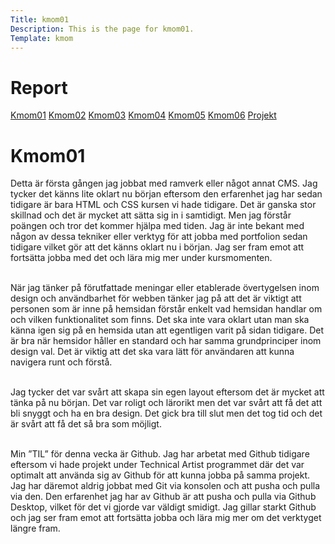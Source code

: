 ```yaml
---
Title: kmom01
Description: This is the page for kmom01.
Template: kmom
---
```


Report
==========================

<div class="kmom-report report">
    <a class="kmom-a" href="kmom01">Kmom01</a>
    <a class="kmom-a" href="kmom02">Kmom02</a>
    <a class="kmom-a" href="kmom03">Kmom03</a>
    <a class="kmom-a" href="#">Kmom04</a>
    <a class="kmom-a" href="#">Kmom05</a>
    <a class="kmom-a" href="#">Kmom06</a>
    <a class="kmom-a" href="#">Projekt</a>
</div>

<div class="kmom-report text">
    <h1>Kmom01</h1>
Detta är första gången jag jobbat med ramverk eller något annat CMS. Jag tycker det känns lite oklart nu början eftersom den erfarenhet jag har sedan tidigare är bara HTML och CSS kursen vi hade tidigare. Det är ganska stor skillnad och det är mycket att sätta sig in i samtidigt. Men jag förstår poängen och tror det kommer hjälpa med tiden. Jag är inte bekant med någon av dessa tekniker eller verktyg för att jobba med portfolion sedan tidigare vilket gör att det känns oklart nu i början. Jag ser fram emot att fortsätta jobba med det och lära mig mer under kursmomenten.<br><br>

När jag tänker på förutfattade meningar eller etablerade övertygelsen inom design och användbarhet för webben tänker jag på att det är viktigt att personen som är inne på hemsidan förstår enkelt vad hemsidan handlar om och vilken funktionalitet som finns. Det ska inte vara oklart utan man ska känna igen sig på en hemsida utan att egentligen varit på sidan tidigare. Det är bra när hemsidor håller en standard och har samma grundprinciper inom design val. Det är viktig att det ska vara lätt för användaren att kunna navigera runt och förstå.<br><br>

Jag tycker det var svårt att skapa sin egen layout eftersom det är mycket att tänka på nu början. Det var roligt och lärorikt men det var svårt att få det att bli snyggt och ha en bra design. Det gick bra till slut men det tog tid och det är svårt att få det så bra som möjligt.<br><br>

Min ”TIL” för denna vecka är Github. Jag har arbetat med Github tidigare eftersom vi hade projekt under Technical Artist programmet där det var optimalt att använda sig av Github för att kunna jobba på samma projekt. Jag har däremot aldrig jobbat med Git via konsolen och att pusha och pulla via den. Den erfarenhet jag har av Github är att pusha och pulla via Github Desktop, vilket för det vi gjorde var väldigt smidigt. Jag gillar starkt Github och jag ser fram emot att fortsätta jobba och lära mig mer om det verktyget längre fram.<br><br>
</div>
